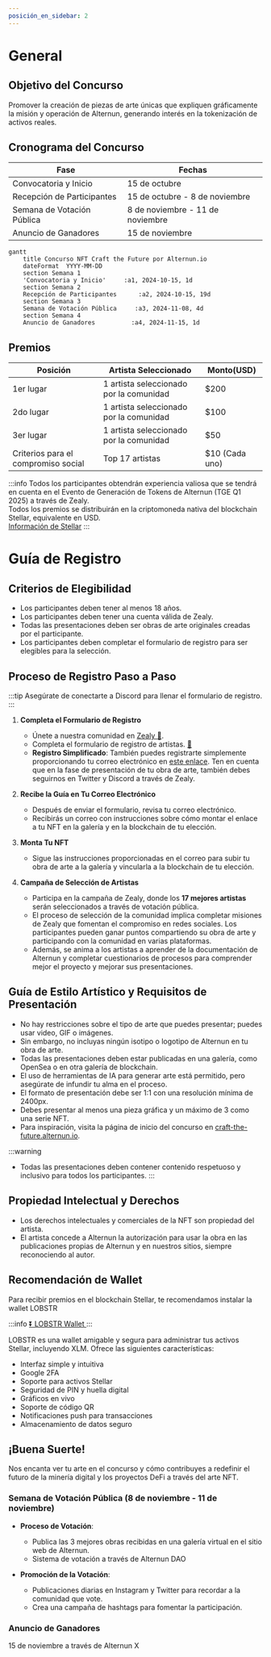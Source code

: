 ```yaml
---
posición_en_sidebar: 2
---
```


# General

## Objetivo del Concurso
Promover la creación de piezas de arte únicas que expliquen gráficamente la misión y operación de Alternun, generando interés en la tokenización de activos reales.

## Cronograma del Concurso

| Fase                      | Fechas                    |
| -------------------------- | ------------------------ |
| Convocatoria y Inicio     | 15 de octubre            |
| Recepción de Participantes  | 15 de octubre - 8 de noviembre  |
| Semana de Votación Pública | 8 de noviembre - 11 de noviembre |
| Anuncio de Ganadores      | 15 de noviembre          |

```mermaid
gantt
    title Concurso NFT Craft the Future por Alternun.io
    dateFormat  YYYY-MM-DD
    section Semana 1
    'Convocatoria y Inicio'     :a1, 2024-10-15, 1d
    section Semana 2
    Recepción de Participantes      :a2, 2024-10-15, 19d
    section Semana 3
    Semana de Votación Pública     :a3, 2024-11-08, 4d
    section Semana 4
    Anuncio de Ganadores          :a4, 2024-11-15, 1d
```

## Premios

| Posición                       | Artista Seleccionado                     | Monto(USD) |
| ------------------------------ | ----------------------------------- | ----------- |
| 1er lugar                      | 1 artista seleccionado por la comunidad      | $200        |
| 2do lugar                      | 1 artista seleccionado por la comunidad | $100        |
| 3er lugar                      | 1 artista seleccionado por la comunidad | $50         |
| Criterios para el compromiso social | Top 17 artistas                       | $10 (Cada uno)  |

:::info
Todos los participantes obtendrán experiencia valiosa que se tendrá en cuenta en el Evento de Generación de Tokens de Alternun (TGE Q1 2025) a través de Zealy. \
Todos los premios se distribuirán en la criptomoneda nativa del blockchain Stellar, equivalente en USD. \
[Información de Stellar](https://stellarchain.io/)
:::
# Guía de Registro

## Criterios de Elegibilidad
- Los participantes deben tener al menos 18 años.
- Los participantes deben tener una cuenta válida de Zealy.
- Todas las presentaciones deben ser obras de arte originales creadas por el participante.
- Los participantes deben completar el formulario de registro para ser elegibles para la selección.

## Proceso de Registro Paso a Paso
:::tip
Asegúrate de conectarte a Discord para llenar el formulario de registro.
:::

1. **Completa el Formulario de Registro**
   - Únete a nuestra comunidad en [Zealy 🔗](https://zealy.io/cw/alternun/invite/TTVWe--hMN2Y3N-ibl-XV).
   - Completa el formulario de registro de artistas. [🔗](https://zealy.io/cw/alternun/questboard/c7da4780-1ad0-4ad8-8cb8-affbcff91ab2/1a7427e2-4ac4-4d0f-abb2-23ad8e19e456)
   - **Registro Simplificado**: También puedes registrarte simplemente proporcionando tu correo electrónico en [este enlace](https://xozsu5eiys2.typeform.com/to/MuDsJSqh). Ten en cuenta que en la fase de presentación de tu obra de arte, también debes seguirnos en Twitter y Discord a través de Zealy.
2. **Recibe la Guía en Tu Correo Electrónico**
   - Después de enviar el formulario, revisa tu correo electrónico.
   - Recibirás un correo con instrucciones sobre cómo montar el enlace a tu NFT en la galería y en la blockchain de tu elección.

3. **Monta Tu NFT**
   - Sigue las instrucciones proporcionadas en el correo para subir tu obra de arte a la galería y vincularla a la blockchain de tu elección.

4. **Campaña de Selección de Artistas**
   - Participa en la campaña de Zealy, donde los **17 mejores artistas** serán seleccionados a través de votación pública.
   - El proceso de selección de la comunidad implica completar misiones de Zealy que fomentan el compromiso en redes sociales. Los participantes pueden ganar puntos compartiendo su obra de arte y participando con la comunidad en varias plataformas.
   - Además, se anima a los artistas a aprender de la documentación de Alternun y completar cuestionarios de procesos para comprender mejor el proyecto y mejorar sus presentaciones.

## Guía de Estilo Artístico y Requisitos de Presentación
- No hay restricciones sobre el tipo de arte que puedes presentar; puedes usar video, GIF o imágenes.
- Sin embargo, no incluyas ningún isotipo o logotipo de Alternun en tu obra de arte.
- Todas las presentaciones deben estar publicadas en una galería, como OpenSea o en otra galería de blockchain.
- El uso de herramientas de IA para generar arte está permitido, pero asegúrate de infundir tu alma en el proceso.
- El formato de presentación debe ser 1:1 con una resolución mínima de 2400px.
- Debes presentar al menos una pieza gráfica y un máximo de 3 como una serie NFT.
- Para inspiración, visita la página de inicio del concurso en [craft-the-future.alternun.io](https://craft-the-future.alternun.io).

:::warning
- Todas las presentaciones deben contener contenido respetuoso y inclusivo para todos los participantes.
:::

## Propiedad Intelectual y Derechos
- Los derechos intelectuales y comerciales de la NFT son propiedad del artista.
- El artista concede a Alternun la autorización para usar la obra en las publicaciones propias de Alternun y en nuestros sitios, siempre reconociendo al autor.

## Recomendación de Wallet
Para recibir premios en el blockchain Stellar, te recomendamos instalar la wallet LOBSTR

:::info
[⏬ LOBSTR Wallet ](https://lobstr.co/)
:::

LOBSTR es una wallet amigable y segura para administrar tus activos Stellar, incluyendo XLM. Ofrece las siguientes características:
- Interfaz simple y intuitiva
- Google 2FA
- Soporte para activos Stellar
- Seguridad de PIN y huella digital
- Gráficos en vivo
- Soporte de código QR
- Notificaciones push para transacciones
- Almacenamiento de datos seguro

## ¡Buena Suerte!

Nos encanta ver tu arte en el concurso y cómo contribuyes a redefinir el futuro de la minería digital y los proyectos DeFi a través del arte NFT.

### Semana de Votación Pública (8 de noviembre - 11 de noviembre)
- **Proceso de Votación**:
  - Publica las 3 mejores obras recibidas en una galería virtual en el sitio web de Alternun.
  - Sistema de votación a través de Alternun DAO
  
- **Promoción de la Votación**:
  - Publicaciones diarias en Instagram y Twitter para recordar a la comunidad que vote.
  - Crea una campaña de hashtags para fomentar la participación.

### Anuncio de Ganadores

15 de noviembre a través de Alternun X
